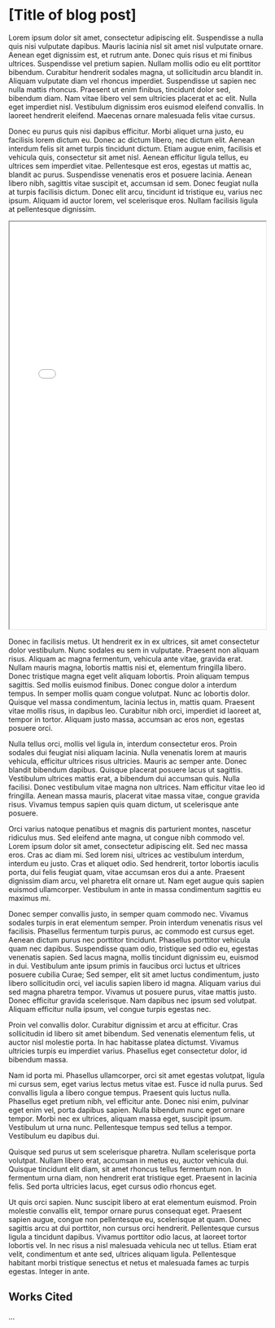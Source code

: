# [Title of blog post]

Lorem ipsum dolor sit amet, consectetur adipiscing elit. Suspendisse a nulla quis nisi vulputate dapibus. Mauris lacinia nisl sit amet nisl vulputate ornare. Aenean eget dignissim est, et rutrum ante. Donec quis risus et mi finibus ultrices. Suspendisse vel pretium sapien. Nullam mollis odio eu elit porttitor bibendum. Curabitur hendrerit sodales magna, ut sollicitudin arcu blandit in. Aliquam vulputate diam vel rhoncus imperdiet. Suspendisse ut sapien nec nulla mattis rhoncus. Praesent ut enim finibus, tincidunt dolor sed, bibendum diam. Nam vitae libero vel sem ultricies placerat et ac elit. Nulla eget imperdiet nisl. Vestibulum dignissim eros euismod eleifend convallis. In laoreet hendrerit eleifend. Maecenas ornare malesuada felis vitae cursus.

Donec eu purus quis nisi dapibus efficitur. Morbi aliquet urna justo, eu facilisis lorem dictum eu. Donec ac dictum libero, nec dictum elit. Aenean interdum felis sit amet turpis tincidunt dictum. Etiam augue enim, facilisis et vehicula quis, consectetur sit amet nisl. Aenean efficitur ligula tellus, eu ultrices sem imperdiet vitae. Pellentesque est eros, egestas ut mattis ac, blandit ac purus. Suspendisse venenatis eros et posuere lacinia. Aenean libero nibh, sagittis vitae suscipit et, accumsan id sem. Donec feugiat nulla at turpis facilisis dictum. Donec elit arcu, tincidunt id tristique eu, varius nec ipsum. Aliquam id auctor lorem, vel scelerisque eros. Nullam facilisis ligula at pellentesque dignissim.

<!--	Exported from Voyant Tools: http://voyant-tools.org/.
Please note that this is an early version and the API may change.
Feel free to change the height and width values below: -->
<iframe style='width: 100%; height: 800px' src='//voyant-tools.org/?bins=5&view=Trends&corpus=7b0df2023ae74f61f819130d82b8961c'></iframe>

Donec in facilisis metus. Ut hendrerit ex in ex ultrices, sit amet consectetur dolor vestibulum. Nunc sodales eu sem in vulputate. Praesent non aliquam risus. Aliquam ac magna fermentum, vehicula ante vitae, gravida erat. Nullam mauris magna, lobortis mattis nisi et, elementum fringilla libero. Donec tristique magna eget velit aliquam lobortis. Proin aliquam tempus sagittis. Sed mollis euismod finibus. Donec congue dolor a interdum tempus. In semper mollis quam congue volutpat. Nunc ac lobortis dolor. Quisque vel massa condimentum, lacinia lectus in, mattis quam. Praesent vitae mollis risus, in dapibus leo. Curabitur nibh orci, imperdiet id laoreet at, tempor in tortor. Aliquam justo massa, accumsan ac eros non, egestas posuere orci.

Nulla tellus orci, mollis vel ligula in, interdum consectetur eros. Proin sodales dui feugiat nisi aliquam lacinia. Nulla venenatis lorem at mauris vehicula, efficitur ultrices risus ultricies. Mauris ac semper ante. Donec blandit bibendum dapibus. Quisque placerat posuere lacus ut sagittis. Vestibulum ultrices mattis erat, a bibendum dui accumsan quis. Nulla facilisi. Donec vestibulum vitae magna non ultrices. Nam efficitur vitae leo id fringilla. Aenean massa mauris, placerat vitae massa vitae, congue gravida risus. Vivamus tempus sapien quis quam dictum, ut scelerisque ante posuere.

Orci varius natoque penatibus et magnis dis parturient montes, nascetur ridiculus mus. Sed eleifend ante magna, ut congue nibh commodo vel. Lorem ipsum dolor sit amet, consectetur adipiscing elit. Sed nec massa eros. Cras ac diam mi. Sed lorem nisi, ultrices ac vestibulum interdum, interdum eu justo. Cras et aliquet odio. Sed hendrerit, tortor lobortis iaculis porta, dui felis feugiat quam, vitae accumsan eros dui a ante. Praesent dignissim diam arcu, vel pharetra elit ornare ut. Nam eget augue quis sapien euismod ullamcorper. Vestibulum in ante in massa condimentum sagittis eu maximus mi.

Donec semper convallis justo, in semper quam commodo nec. Vivamus sodales turpis in erat elementum semper. Proin interdum venenatis risus vel facilisis. Phasellus fermentum turpis purus, ac commodo est cursus eget. Aenean dictum purus nec porttitor tincidunt. Phasellus porttitor vehicula quam nec dapibus. Suspendisse quam odio, tristique sed odio eu, egestas venenatis sapien. Sed lacus magna, mollis tincidunt dignissim eu, euismod in dui. Vestibulum ante ipsum primis in faucibus orci luctus et ultrices posuere cubilia Curae; Sed semper, elit sit amet luctus condimentum, justo libero sollicitudin orci, vel iaculis sapien libero id magna. Aliquam varius dui sed magna pharetra tempor. Vivamus ut posuere purus, vitae mattis justo. Donec efficitur gravida scelerisque. Nam dapibus nec ipsum sed volutpat. Aliquam efficitur nulla ipsum, vel congue turpis egestas nec.

Proin vel convallis dolor. Curabitur dignissim et arcu at efficitur. Cras sollicitudin id libero sit amet bibendum. Sed venenatis elementum felis, ut auctor nisl molestie porta. In hac habitasse platea dictumst. Vivamus ultricies turpis eu imperdiet varius. Phasellus eget consectetur dolor, id bibendum massa.

Nam id porta mi. Phasellus ullamcorper, orci sit amet egestas volutpat, ligula mi cursus sem, eget varius lectus metus vitae est. Fusce id nulla purus. Sed convallis ligula a libero congue tempus. Praesent quis luctus nulla. Phasellus eget pretium nibh, vel efficitur ante. Donec nisi enim, pulvinar eget enim vel, porta dapibus sapien. Nulla bibendum nunc eget ornare tempor. Morbi nec ex ultrices, aliquam massa eget, suscipit ipsum. Vestibulum ut urna nunc. Pellentesque tempus sed tellus a tempor. Vestibulum eu dapibus dui.

Quisque sed purus ut sem scelerisque pharetra. Nullam scelerisque porta volutpat. Nullam libero erat, accumsan in metus eu, auctor vehicula dui. Quisque tincidunt elit diam, sit amet rhoncus tellus fermentum non. In fermentum urna diam, non hendrerit erat tristique eget. Praesent in lacinia felis. Sed porta ultricies lacus, eget cursus odio rhoncus eget.

Ut quis orci sapien. Nunc suscipit libero at erat elementum euismod. Proin molestie convallis elit, tempor ornare purus consequat eget. Praesent sapien augue, congue non pellentesque eu, scelerisque at quam. Donec sagittis arcu at dui porttitor, non cursus orci hendrerit. Pellentesque cursus ligula a tincidunt dapibus. Vivamus porttitor odio lacus, at laoreet tortor lobortis vel. In nec risus a nisl malesuada vehicula nec ut tellus. Etiam erat velit, condimentum et ante sed, ultrices aliquam ligula. Pellentesque habitant morbi tristique senectus et netus et malesuada fames ac turpis egestas. Integer in ante.

## Works Cited

...
